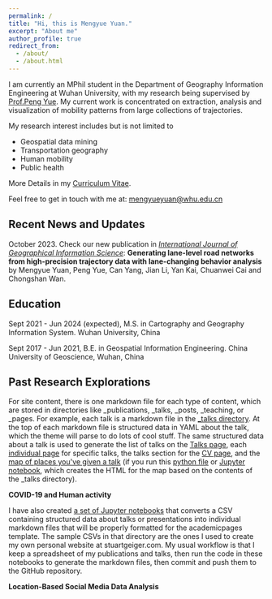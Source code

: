 ```yaml
---
permalink: /
title: "Hi, this is Mengyue Yuan."
excerpt: "About me"
author_profile: true
redirect_from: 
  - /about/
  - /about.html
---
```


I am currently an MPhil student in the Department of Geography Information Engineering at Wuhan University, with my research being supervised by [Prof.Peng Yue](http://geos.whu.edu.cn/peng.html). My current work is concentrated on extraction, analysis and visualization of mobility patterns from large collections of trajectories.

My research interest includes but is not limited to

- Geospatial data mining
- Transportation geography
- Human mobility
- Public health

More Details in my [Curriculum Vitae](http://mengyue-yuan.github.io/files/Curriculum-Vitae_Mengyue-Yuan.pdf).

Feel free to get in touch with me at: [mengyueyuan@whu.edu.cn](mailto:mengyueyuan@whu.edu.cn)

Recent News and Updates
------
October 2023. Check our new publication in [*International Journal of Geographical Information Science*](https://www.tandfonline.com/journals/tgis20): **Generating lane-level road networks from high-precision trajectory data with lane-changing behavior analysis**  by Mengyue Yuan, Peng Yue, Can Yang, Jian Li, Yan Kai, Chuanwei Cai and Chongshan Wan.

Education
------
Sept 2021 - Jun 2024 (expected), M.S. in Cartography and Geography Information System. Wuhan University, China

Sept 2017 - Jun 2021, B.E. in Geospatial Information Engineering. China University of Geoscience, Wuhan, China

Past Research Explorations
------
For site content, there is one markdown file for each type of content, which are stored in directories like _publications, _talks, _posts, _teaching, or _pages. For example, each talk is a markdown file in the [_talks directory](https://github.com/academicpages/academicpages.github.io/tree/master/_talks). At the top of each markdown file is structured data in YAML about the talk, which the theme will parse to do lots of cool stuff. The same structured data about a talk is used to generate the list of talks on the [Talks page](https://academicpages.github.io/talks), each [individual page](https://academicpages.github.io/talks/2012-03-01-talk-1) for specific talks, the talks section for the [CV page](https://academicpages.github.io/cv), and the [map of places you've given a talk](https://academicpages.github.io/talkmap.html) (if you run this [python file](https://github.com/academicpages/academicpages.github.io/blob/master/talkmap.py) or [Jupyter notebook](https://github.com/academicpages/academicpages.github.io/blob/master/talkmap.ipynb), which creates the HTML for the map based on the contents of the _talks directory). 

**COVID-19 and Human activity**

I have also created [a set of Jupyter notebooks](https://www.mdpi.com/1660-4601/19/11/6523) that converts a CSV containing structured data about talks or presentations into individual markdown files that will be properly formatted for the academicpages template. The sample CSVs in that directory are the ones I used to create my own personal website at stuartgeiger.com. My usual workflow is that I keep a spreadsheet of my publications and talks, then run the code in these notebooks to generate the markdown files, then commit and push them to the GitHub repository.



**Location-Based Social Media Data Analysis**

